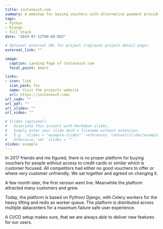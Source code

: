 ```yaml
---
title: instavouch.com 
summary: A webshop for buying vouchers with alternative payment providers.
tags:
- Python
- Django
- Full Stack 
date: "2019-07-12T00:00:00Z"

# Optional external URL for project (replaces project detail page).
external_link: ""

image:
  caption: Landing Page of instavouch.com 
  focal_point: Smart

links:
- icon: link
  icon_pack: fas
  name: Visit the projects website
  url: https://instavouch.com/
url_code: ""
url_pdf: ""
url_slides: ""
url_video: ""

# Slides (optional).
#   Associate this project with Markdown slides.
#   Simply enter your slide deck's filename without extension.
#   E.g. `slides = "example-slides"` references `content/slides/example-slides.md`.
#   Otherwise, set `slides = ""`.
slides: example
---
```


In 2017 friends and me figured, there is no proper platform for buying vouchers for people without access to credit cards or similar which is customer focused. All competitors had either no good vouchers to offer or where very customer unfriendly. We sat together and agreed on changing it.

A few month later, the first version went live. Meanwhile the platform attracted many customers and grew. 

Today, the platform is based on Python/ Django, with Celery workers for the heavy lifting and redis as worker queue. The platform is distributed across multiple datacenters for a maximum failure safe user experience.

A CI/CD setup makes sure, that we are always able to deliver new features for our users.

